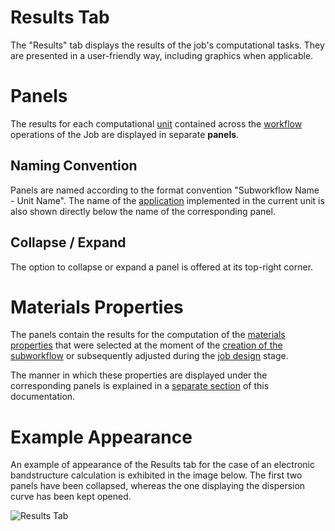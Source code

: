 # Results Tab

The "Results" tab displays the results of the job's computational tasks. They are presented in a user-friendly way, including graphics when applicable.

# Panels

The results for each computational [unit](/workflow-designer/unit-editor.md) contained across the [workflow](/workflow-designer/general-overview.md) operations of the Job are displayed in separate **panels**. 

## Naming Convention

Panels are named according to the format convention "Subworkflow Name - Unit Name". The name of the [application](/applications/overview.md) implemented in the current unit is also shown directly below the name of the corresponding panel.
 
## Collapse / Expand
 
The option to collapse or expand a panel is offered at its top-right corner.

# Materials Properties

The panels contain the results for the computation of the [materials properties](/properties/overview.md) that were selected at the moment of the [creation of the subworkflow](/workflow-designer/subworkflow-editor/detailed-view.md) or subsequently adjusted during the [job design](/jobs-designer/overview.md) stage.

The manner in which these properties are displayed under the corresponding panels is explained in a [separate section](/properties/ui/overview.md) of this documentation. 

# Example Appearance

An example of appearance of the Results tab for the case of an electronic bandstructure calculation is exhibited in the image below. The first two panels have been collapsed, whereas the one displaying the dispersion curve has been kept opened. 

![Results Tab](/images/results-tab.png "Results Tab")
